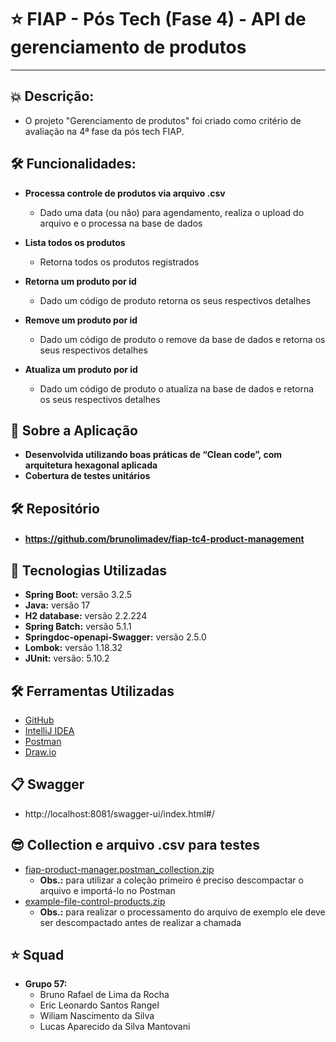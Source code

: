 # ⭐ FIAP - Pós Tech (Fase 4) - **API de gerenciamento de produtos**

---

## 💥 Descrição:
- O projeto "Gerenciamento de produtos" foi criado como critério de avaliação na 4ª fase da pós tech FIAP.

## 🛠️ Funcionalidades:

- **Processa controle de produtos via arquivo .csv**
  - Dado uma data (ou não) para agendamento, realiza o upload do arquivo e o processa na base de dados
  

- **Lista todos os produtos**
  - Retorna todos os produtos registrados  

  
- **Retorna um produto por id**
  - Dado um código de produto retorna os seus respectivos detalhes


- **Remove um produto por id**
    - Dado um código de produto o remove da base de dados e retorna os seus respectivos detalhes


- **Atualiza um produto por id**
    - Dado um código de produto o atualiza na base de dados e retorna os seus respectivos detalhes


## 🚀 Sobre a Aplicação
- **Desenvolvida utilizando boas práticas de “Clean code”, com arquitetura hexagonal aplicada**
- **Cobertura de testes unitários**


## 🛠️ Repositório
- ####  https://github.com/brunolimadev/fiap-tc4-product-management


## 🚀 Tecnologias Utilizadas
- **Spring Boot:** versão 3.2.5
- **Java:** versão 17
- **H2 database:** versão 2.2.224
- **Spring Batch:** versão 5.1.1
- **Springdoc-openapi-Swagger:** versão 2.5.0
- **Lombok:**  versão 1.18.32
- **JUnit:** versão: 5.10.2

## 🛠️ Ferramentas Utilizadas
- [GitHub](https://github.com/)
- [IntelliJ IDEA](https://www.jetbrains.com/idea/)
- [Postman](https://www.postman.com/)
- [Draw.io](https://app.diagrams.net/)

## 📋 Swagger
- http://localhost:8081/swagger-ui/index.html#/



## 😎 Collection e arquivo .csv para testes
- [fiap-product-manager.postman_collection.zip](https://github.com/brunolimadev/fiap-tc4-product-management/blob/develop/api-test-files/fiap-product-manager.postman_collection.zip?raw=true)
  - **Obs.:** para utilizar a coleção primeiro é preciso descompactar o arquivo e importá-lo no Postman
- [example-file-control-products.zip](https://github.com/brunolimadev/fiap-tc4-product-management/blob/develop/api-test-files/example-file-control-products.zip?raw=true)
  - **Obs.:** para realizar o processamento do arquivo de exemplo ele deve ser descompactado antes de realizar a chamada


## ⭐ Squad
- **Grupo 57:**
  - Bruno Rafael de Lima da Rocha
  - Eric Leonardo Santos Rangel
  - Wiliam Nascimento da Silva
  - Lucas Aparecido da Silva Mantovani



